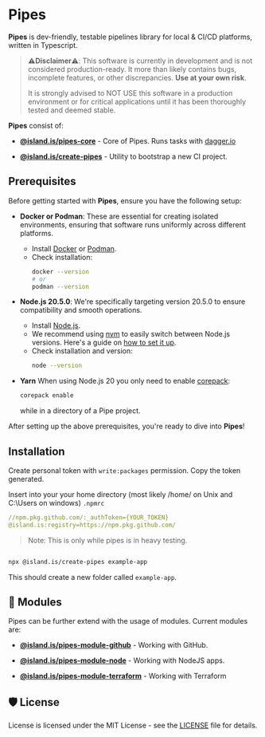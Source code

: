# Pipes

**Pipes** is dev-friendly, testable pipelines library for local & CI/CD platforms, written in Typescript.

> ⚠️**Disclaimer**⚠️: This software is currently in development and is not considered production-ready. It more than likely contains bugs, incomplete features, or other discrepancies. **Use at your own risk**.
>
> It is strongly advised to NOT USE this software in a production environment or for critical applications until it has been thoroughly tested and deemed stable.

**Pipes** consist of:

- [**@island.is/pipes-core**](apps/pipes/) - Core of Pipes. Runs tasks with [dagger.io](https://dagger.io)

- [**@island.is/create-pipes**](apps/create-pipes/) - Utility to bootstrap a new CI project.

## Prerequisites

Before getting started with **Pipes**, ensure you have the following setup:

- **Docker or Podman**: These are essential for creating isolated environments, ensuring that software runs uniformly across different platforms.

  - Install [Docker](https://docs.docker.com/get-docker/) or [Podman](https://podman.io/getting-started/installation).
  - Check installation:
    ```bash
    docker --version
    # or
    podman --version
    ```

- **Node.js 20.5.0**: We're specifically targeting version 20.5.0 to ensure compatibility and smooth operations.
  - Install [Node.js](https://nodejs.org/en/).
  - We recommend using [nvm](https://github.com/nvm-sh/nvm) to easily switch between Node.js versions. Here's a guide on [how to set it up](https://github.com/nvm-sh/nvm#installing-and-updating).
  - Check installation and version:
    ```bash
    node --version
    ```
- **Yarn** When using Node.js 20 you only need to enable [corepack](https://nodejs.org/dist/latest/docs/api/corepack.html):

  ```bash
  corepack enable
  ```

  while in a directory of a Pipe project.

After setting up the above prerequisites, you're ready to dive into **Pipes**!

## Installation

Create personal token with `write:packages` permission. Copy the token generated.

Insert into your your home directory (most likely /home/<USERNAME> on Unix and C:\Users<USERNAME> on windows) `.npmrc`

```yaml
//npm.pkg.github.com/:_authToken={YOUR_TOKEN}
@island.is:registry=https://npm.pkg.github.com/
```

> Note: This is only while pipes is in heavy testing.

```sh

npx @island.is/create-pipes example-app

```

This should create a new folder called `example-app`.

## 🧩 Modules

Pipes can be further extend with the usage of modules. Current modules are:

- [**@island.is/pipes-module-github**](pipes-modules/pipes-module-github/) - Working with GitHub.

- [**@island.is/pipes-module-node**](pipes-modules/pipes-module-node/) - Working with NodeJS apps.

- [**@island.is/pipes-module-terraform**](pipes-modules/pipes-module-terraform/) - Working with Terraform

## 🛡️ License

License is licensed under the MIT License - see the [LICENSE](LICENSE) file for details.
